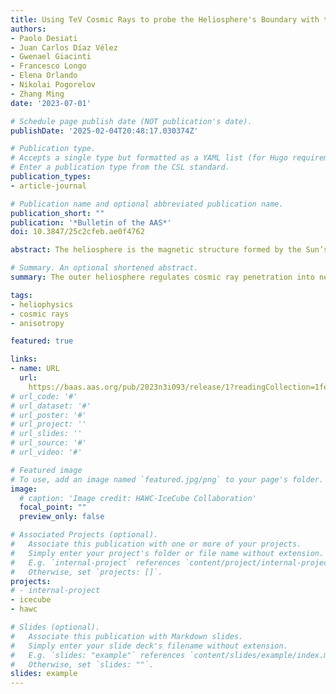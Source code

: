 ```yaml
---
title: Using TeV Cosmic Rays to probe the Heliosphere's Boundary with the Local Interstellar Medium
authors:
- Paolo Desiati
- Juan Carlos Díaz Vélez
- Gwenael Giacinti
- Francesco Longo
- Elena Orlando
- Nikolai Pogorelov
- Zhang Ming
date: '2023-07-01'

# Schedule page publish date (NOT publication's date).
publishDate: '2025-02-04T20:48:17.030374Z'

# Publication type.
# Accepts a single type but formatted as a YAML list (for Hugo requirements).
# Enter a publication type from the CSL standard.
publication_types:
- article-journal

# Publication name and optional abbreviated publication name.
publication_short: ""
publication: '*Bulletin of the AAS*'
doi: 10.3847/25c2cfeb.ae0f4762

abstract: The heliosphere is the magnetic structure formed by the Sun’s atmosphere extending into the local interstellar medium (ISM). The heliopause, the boundary separating the heliosphere from the ISM, is a still largely unexplored region of space. Even though Voyager spacecraft officially entered the local ISM in 2012 (V1) and 2018 (V2) and are delivering data on the outer space environment, they are just two points piercing a vast region of space at specific times. The heliospheric boundary regulates the penetration of MeV-GeV galactic cosmic rays (CR) into the inner heliosphere, where the solar system is located. Interstellar keV neutral atoms are crucial to the outer heliosphere since they can penetrate unperturbed and transfer energy into the solar wind. Missions such as NASA’s Interstellar Boundary EXplorer (IBEX) and Cassini are designed to detect such neutral atoms and monitor charge exchange processes occurring at the heliospheric boundary. The heliosphere does not modulate the intensity of TeV CR particles coming from the ISM, but it does influence their arrival direction distribution. Ground-based CR observatories have provided statistically accurate maps of CR anisotropy as a function of energy over the last couple of decades. Combining such observations to produce all-sky coverage, makes it possible to investigate the impact that the heliosphere has on TeV CR particles. We can numerically calculate the pristine TeV CR pitch angle distribution in the local ISM using state-of-the art models of the heliosphere. Only with the heliospheric influence subtracted, it is possible to use TeV CR observations to infer propagation properties and the characteristics of magnetic turbulence in the ISM. Numerical calculations of CR particle trajectories through heliospheric models, therefore, provide a complementary tool to probe into the global properties of the boundary region, such as its size, length and the scale of local interstellar magnetic field draping around the heliosphere. A program boosting heliospheric modeling with emphasis on the boundary region, and promoting combined CR experimental data analyses from multiple ground-based experiments, will benefit CR astrophysics and, by reverse, will provide additional data and complementary tools to explore the interaction between the heliosphere and the local ISM.

# Summary. An optional shortened abstract.
summary: The outer heliosphere regulates cosmic ray penetration into near-Earth space, reduces space radiation, and makes life possible in our solar system. Voyager and IBEX in-situ and remote observations of the outer heliosphere and the distorted local interstellar magnetic are important for heliospheric modeling. TeV cosmic rays provide a new tool to study the heliosphere interstellar medium boundary.

tags:
- heliophysics
- cosmic rays
- anisotropy

featured: true

links:
- name: URL
  url: 
    https://baas.aas.org/pub/2023n3i093/release/1?readingCollection=1fe5322b
# url_code: '#'
# url_dataset: '#'
# url_poster: '#'
# url_project: ''
# url_slides: ''
# url_source: '#'
# url_video: '#'

# Featured image
# To use, add an image named `featured.jpg/png` to your page's folder. 
image:
  # caption: 'Image credit: HAWC-IceCube Collaboration'
  focal_point: ""
  preview_only: false

# Associated Projects (optional).
#   Associate this publication with one or more of your projects.
#   Simply enter your project's folder or file name without extension.
#   E.g. `internal-project` references `content/project/internal-project/index.md`.
#   Otherwise, set `projects: []`.
projects:
# - internal-project
- icecube
- hawc

# Slides (optional).
#   Associate this publication with Markdown slides.
#   Simply enter your slide deck's filename without extension.
#   E.g. `slides: "example"` references `content/slides/example/index.md`.
#   Otherwise, set `slides: ""`.
slides: example
---
```

